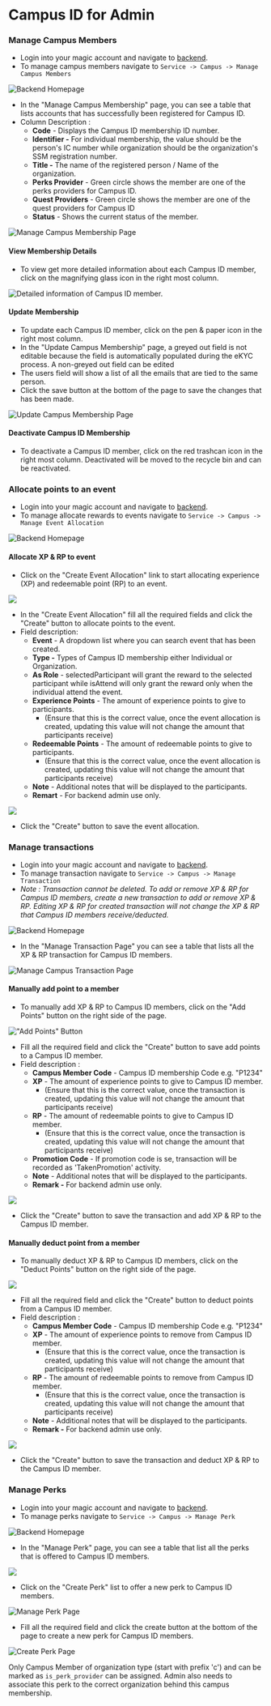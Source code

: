 # Campus ID for Admin

### Manage Campus Members

* Login into your magic account and navigate to [backend](https://central.mymagic.my/backend/).
* To manage campus members navigate to `Service -> Campus -> Manage Campus Members`

![Backend Homepage](../../.gitbook/assets/backend1.jpg)

* In the "Manage Campus Membership" page, you can see a table that lists accounts that has successfully been registered for Campus ID.
* Column Description : 
  * **Code** - Displays the Campus ID membership ID number.
  * **Identifier -** For individual membership, the value should be the person's IC number while organization should be the organization's SSM registration number.
  * **Title -** The name of the registered person / Name of the organization.
  * **Perks Provider** - Green circle shows the member are one of the perks providers for Campus ID.
  * **Quest Providers** - Green circle shows the member are one of the quest providers for Campus ID
  * **Status** - Shows the current status of the member.

![Manage Campus Membership Page](../../.gitbook/assets/backend2-edited.jpg)

#### View Membership Details

* To view get more detailed information about each Campus ID member, click on the magnifying glass icon in the right most column.

![Detailed information of Campus ID member.](../../.gitbook/assets/backend3-edited.jpg)

#### Update Membership

* To update each Campus ID member, click on the pen & paper icon in the right most column.
* In the "Update Campus Membership" page, a greyed out field is not editable because the field is automatically populated during the eKYC process. A non-greyed out field can be edited
* The users field will show a list of all the emails that are tied to the same person.
* Click the save button at the bottom of the page to save the changes that has been made.

![Update Campus Membership Page](../../.gitbook/assets/backedn4-edited.jpg)

#### Deactivate Campus ID Membership

* To deactivate a Campus ID member, click on the red trashcan icon in the right most column. Deactivated will be moved to the recycle bin and can be reactivated.

### Allocate points to an event

* Login into your magic account and navigate to [backend](https://central.mymagic.my/backend/).
* To manage allocate rewards to events navigate to `Service -> Campus -> Manage Event Allocation`

![Backend Homepage](../../.gitbook/assets/backend6-edited.jpg)

#### Allocate XP & RP to event

* Click on the "Create Event Allocation" link to start allocating experience \(XP\) and redeemable point \(RP\) to an event.

![](../../.gitbook/assets/backend7-edited.jpg)

* In the "Create Event Allocation" fill all the required fields and click the "Create" button to allocate points to the event.
* Field description:
  * **Event** - A dropdown list where you can search event that has been created.
  * **Type -** Types of Campus ID membership either Individual or Organization.
  * **As Role** - selectedParticipant will grant the reward to the selected participant while isAttend will only grant the reward only when the individual attend the event.
  * **Experience Points** - The amount of experience points to give to participants. 
    * \(Ensure that this is the correct value, once the event allocation is created, updating this value will not change the amount that participants receive\)
  * **Redeemable Points** - The amount of redeemable points to give to participants. 
    * \(Ensure that this is the correct value, once the event allocation is created, updating this value will not change the amount that participants receive\)
  * **Note** - Additional notes that will be displayed to the participants.
  * **Remart** - For backend admin use only.

![](../../.gitbook/assets/backend8-edited.jpg)

* Click the "Create" button to save the event allocation.

### Manage transactions

* Login into your magic account and navigate to [backend](https://central.mymagic.my/backend/).
* To manage transaction navigate to `Service -> Campus -> Manage Transaction`
* _Note : Transaction cannot be deleted. To add or remove XP & RP for Campus ID members, create a new transaction to add or remove XP & RP. Editing XP & RP for created transaction will not change the XP & RP that Campus ID members receive/deducted._

![Backend Homepage](../../.gitbook/assets/backend1-eee.jpg)

* In the "Manage Transaction Page" you can see a table that lists all the XP & RP transaction for Campus ID members.

![Manage Campus Transaction Page](../../.gitbook/assets/backend9-edited.jpg)

#### Manually add point to a member

* To manually add XP & RP to Campus ID members, click on the "Add Points" button on the right side of the page.

![&quot;Add Points&quot; Button](../../.gitbook/assets/backend9-eee.jpg)

* Fill all the required field and click the "Create" button to save add points to a Campus ID member.
* Field description :
  * **Campus Member Code** - Campus ID membership Code e.g. "P1234"
  * **XP** - The amount of experience points to give to Campus ID member. 
    * \(Ensure that this is the correct value, once the transaction is created, updating this value will not change the amount that participants receive\)
  * **RP** - The amount of redeemable points to give to Campus ID member. 
    * \(Ensure that this is the correct value, once the transaction is created, updating this value will not change the amount that participants receive\)
  * **Promotion Code** - If promotion code is se, transaction will be recorded as 'TakenPromotion' activity.
  * **Note** - Additional notes that will be displayed to the participants.
  * **Remark -** For backend admin use only.

![](../../.gitbook/assets/backend10-edited.jpg)

* Click the "Create" button to save the transaction and add XP & RP to the Campus ID member.

#### Manually deduct point from a member

* To manually deduct XP & RP to Campus ID members, click on the "Deduct Points" button on the right side of the page.

![](../../.gitbook/assets/backend9-ddd.jpg)

* Fill all the required field and click the "Create" button to deduct points from a Campus ID member.
* Field description :
  * **Campus Member Code** - Campus ID membership Code e.g. "P1234"
  * **XP** - The amount of experience points to remove from Campus ID member. 
    * \(Ensure that this is the correct value, once the transaction is created, updating this value will not change the amount that participants receive\)
  * **RP** - The amount of redeemable points to remove from Campus ID member. 
    * \(Ensure that this is the correct value, once the transaction is created, updating this value will not change the amount that participants receive\)
  * **Note** - Additional notes that will be displayed to the participants.
  * **Remark -** For backend admin use only.

![](../../.gitbook/assets/backend11-edited.jpg)

* Click the "Create" button to save the transaction and deduct XP & RP to the Campus ID member.

### Manage Perks

* Login into your magic account and navigate to [backend](https://central.mymagic.my/backend/).
* To manage perks navigate to `Service -> Campus -> Manage Perk`

![Backend Homepage](../../.gitbook/assets/backend1-ooo.jpg)

* In the "Manage Perk" page, you can see a table that list all the perks that is offered to Campus ID members.

![](../../.gitbook/assets/backend12-edited.jpg)

* Click on the "Create Perk" list to offer a new perk to Campus ID members.

![Manage Perk Page](../../.gitbook/assets/backend12-eee.jpg)

* Fill all the required field and click the create button at the bottom of the page to create a new perk for Campus ID members.

![Create Perk Page](../../.gitbook/assets/backend13-edited.jpg)

Only Campus Member of organization type \(start with prefix 'c'\) and can be marked as `is_perk_provider` can be assigned. Admin also needs to associate this perk to the correct organization behind this campus membership.

